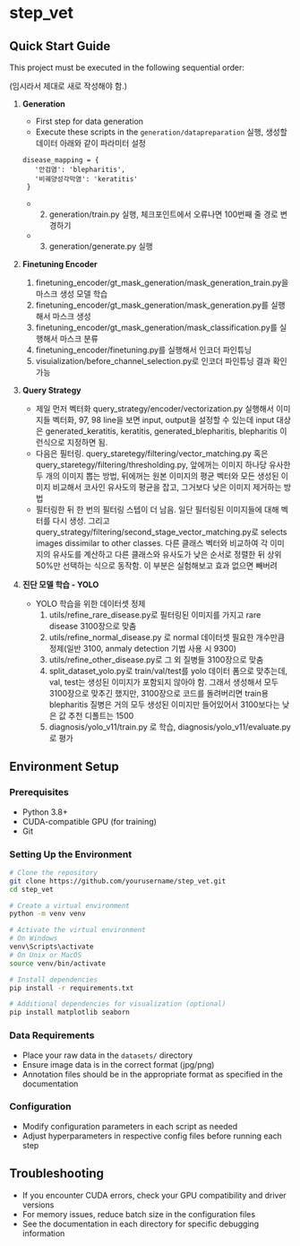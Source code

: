# step_vet

## Quick Start Guide

This project must be executed in the following sequential order:

(임시라서 제대로 새로 작성해야 함.)

1. **Generation**
   - First step for data generation
   - Execute these scripts in the `generation/datapreparation` 실행, 생성할 데이터 아래와 같이 파라미터 설정
   ```
   disease_mapping = {
      '안검염': 'blepharitis',
      '비궤양성각막염': 'keratitis'
    }
    ```
   - 2. generation/train.py 실행, 체크포인트에서 오류나면 100번째 줄 경로 변경하기
   - 3. generation/generate.py 실행
    

2. **Finetuning Encoder**
   1. finetuning_encoder/gt_mask_generation/mask_generation_train.py을 마스크 생성 모델 학습
   2. finetuning_encoder/gt_mask_generation/mask_generation.py를 실행해서 마스크 생성
   3. finetuning_encoder/gt_mask_generation/mask_classification.py를 실행해서 마스크 분류
   4. finetuning_encoder/finetuning.py를 실행해서 인코더 파인튜닝
   5. visuialization/before_channel_selection.py로 인코더 파인튜닝 결과 확인 가능

3. **Query Strategy**
   - 제일 먼저 벡터화 query_strategy/encoder/vectorization.py 실행해서 이미지들 벡터화, 97, 98 line을 보면 input, output을 설정할 수 있는데 input 대상은 generated_keratitis, keratitis, generated_blepharitis, blepharitis 이런식으로 지정하면 됨.
   - 다음은 필터링. query_staretegy/filtering/vector_matching.py 혹은 query_staretegy/filtering/thresholding.py, 앞에꺼는 이미지 하나당 유사한 두 개의 이미지 뽑는 방법, 뒤에꺼는 원본 이미지의 평균 벡터와 모든 생성된 이미지 비교해서 코사인 유사도의 평균을 잡고, 그거보다 낮은 이미지 제거하는 방법
   - 필터링한 뒤 한 번의 필터링 스텝이 더 남음. 일단 필터링된 이미지들에 대해 벡터를 다시 생성.
   그리고 query_strategy/filtering/second_stage_vector_matching.py로 selects images dissimilar to other classes. 다른 클래스 벡터와 비교하여 각 이미지의 유사도를 계산하고 다른 클래스와 유사도가 낮은 순서로 정렬한 뒤 상위 50%만 선택하는 식으로 동작함. 이 부분은 실험해보고 효과 없으면 빼버려


4. **진단 모델 학습 - YOLO**
   - YOLO 학습을 위한 데이터셋 정제
      1. utils/refine_rare_disease.py로 필터링된 이미지를 가지고 rare disease 3100장으로 맞춤
      2. utils/refine_normal_disease.py 로 normal 데이터셋 필요한 개수만큼 정제(일반 3100, anmaly detection 기법 사용 시 9300)
      3. utils/refine_other_disease.py로 그 외 질병들 3100장으로 맞춤
      4. split_dataset_yolo.py로 train/val/test를 yolo 데이터 폼으로 맞추는데, val, test는 생성된 이미지가 포함되지 않아야 함. 그래서 생성해서 모두 3100장으로 맞추긴 했지만, 3100장으로 코드를 돌려버리면 train용 blepharitis 질병은 거의 모두 생성된 이미지만 들어있어서 3100보다는 낮은 값 추천 디폴트는 1500
      5. diagnosis/yolo_v11/train.py 로 학습, diagnosis/yolo_v11/evaluate.py로 평가

## Environment Setup

### Prerequisites
- Python 3.8+
- CUDA-compatible GPU (for training)
- Git

### Setting Up the Environment
```bash
# Clone the repository
git clone https://github.com/yourusername/step_vet.git
cd step_vet

# Create a virtual environment
python -m venv venv

# Activate the virtual environment
# On Windows
venv\Scripts\activate
# On Unix or MacOS
source venv/bin/activate

# Install dependencies
pip install -r requirements.txt

# Additional dependencies for visualization (optional)
pip install matplotlib seaborn
```

### Data Requirements
- Place your raw data in the `datasets/` directory
- Ensure image data is in the correct format (jpg/png)
- Annotation files should be in the appropriate format as specified in the documentation

### Configuration
- Modify configuration parameters in each script as needed
- Adjust hyperparameters in respective config files before running each step

## Troubleshooting
- If you encounter CUDA errors, check your GPU compatibility and driver versions
- For memory issues, reduce batch size in the configuration files
- See the documentation in each directory for specific debugging information